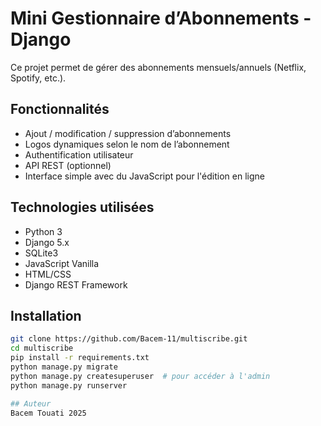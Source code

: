 # Mini Gestionnaire d’Abonnements - Django

Ce projet permet de gérer des abonnements mensuels/annuels (Netflix, Spotify, etc.).

## Fonctionnalités
- Ajout / modification / suppression d’abonnements
- Logos dynamiques selon le nom de l’abonnement
- Authentification utilisateur
- API REST (optionnel)
- Interface simple avec du JavaScript pour l'édition en ligne

## Technologies utilisées
- Python 3
- Django 5.x
- SQLite3
- JavaScript Vanilla
- HTML/CSS
- Django REST Framework 

## Installation

```bash
git clone https://github.com/Bacem-11/multiscribe.git
cd multiscribe
pip install -r requirements.txt
python manage.py migrate
python manage.py createsuperuser  # pour accéder à l'admin
python manage.py runserver

## Auteur 
Bacem Touati 2025
